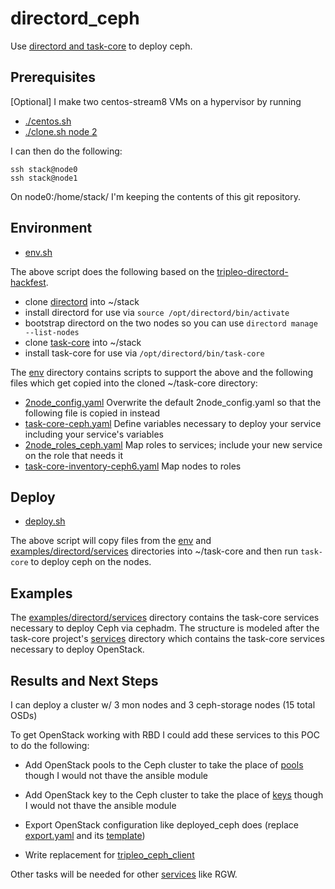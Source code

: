 # directord_ceph

Use [directord and task-core](https://github.com/Directord) to deploy ceph.

## Prerequisites

[Optional] I make two centos-stream8 VMs on a hypervisor by running
- [./centos.sh](https://github.com/fultonj/tripleo-laptop/blob/master/centos.sh)
- [./clone.sh node 2](https://github.com/fultonj/tripleo-laptop/blob/master/clone.sh)

I can then do the following:
```
ssh stack@node0
ssh stack@node1
```
On node0:/home/stack/ I'm keeping the contents of this git repository.

## Environment

- [env.sh](env.sh)

The above script does the following based on the
[tripleo-directord-hackfest](https://etherpad.opendev.org/p/tripleo-directord-hackfest).

- clone [directord](https://github.com/directord/directord) into ~/stack
- install directord for use via `source /opt/directord/bin/activate`
- bootstrap directord on the two nodes so you can use `directord manage --list-nodes`
- clone [task-core](https://github.com/directord/task-core) into ~/stack
- install task-core for use via `/opt/directord/bin/task-core`

The [env](env) directory contains scripts to support the above and the
following files which get copied into the cloned ~/task-core directory:

- [2node_config.yaml](env/2node_config.yaml)
Overwrite the default 2node_config.yaml so that the following file is copied in instead
- [task-core-ceph.yaml](env/task-core-ceph.yaml)
Define variables necessary to deploy your service including your service's variables
- [2node_roles_ceph.yaml](env/2node_roles_ceph.yaml)
Map roles to services; include your new service on the role that needs it
- [task-core-inventory-ceph6.yaml](env/task-core-inventory-ceph6.yaml)
Map nodes to roles


## Deploy

- [deploy.sh](deploy.sh)

The above script will copy files from the [env](env) and
[examples/directord/services](examples/directord/services)
directories into ~/task-core and then run `task-core` to
deploy ceph on the nodes.


## Examples

The [examples/directord/services](examples/directord/services)
directory contains the task-core services necessary to deploy Ceph via
cephadm. The structure is modeled after the task-core project's
[services](https://github.com/directord/task-core/tree/main/examples/directord/services)
directory which contains the task-core services necessary to deploy
OpenStack.

## Results and Next Steps

I can deploy a cluster w/ 3 mon nodes and 3 ceph-storage nodes (15 total OSDs)

To get OpenStack working with RBD I could add these services to this
POC to do the following:

- Add OpenStack pools to the Ceph cluster to take the place of [pools](https://github.com/openstack/tripleo-ansible/blob/master/tripleo_ansible/roles/tripleo_cephadm/tasks/pools.yaml)
though I would not thave the ansible module

- Add OpenStack key to the Ceph cluster to take the place of [keys](https://github.com/openstack/tripleo-ansible/blob/master/tripleo_ansible/roles/tripleo_cephadm/tasks/keys.yaml) though I would not thave the ansible module

- Export OpenStack configuration like deployed_ceph does (replace [export.yaml](https://github.com/openstack/tripleo-ansible/blob/master/tripleo_ansible/roles/tripleo_cephadm/tasks/export.yaml) and its [template](https://github.com/openstack/tripleo-ansible/blob/master/tripleo_ansible/roles/tripleo_cephadm/templates/ceph_client.yaml.j2))

- Write replacement for [tripleo_ceph_client](https://github.com/openstack/tripleo-ansible/tree/master/tripleo_ansible/roles/tripleo_ceph_client/tasks)

Other tasks will be needed for other [services](https://github.com/openstack/tripleo-ansible/tree/master/tripleo_ansible/roles/tripleo_cephadm/tasks)
like RGW.
